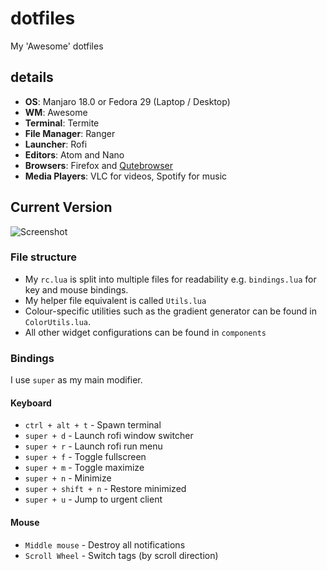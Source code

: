 # dotfiles
My 'Awesome' dotfiles

## details
+ **OS**: Manjaro 18.0 or Fedora 29 (Laptop / Desktop)
+ **WM**: Awesome
+ **Terminal**: Termite
+ **File Manager**: Ranger
+ **Launcher**: Rofi
+ **Editors**: Atom and Nano
+ **Browsers**: Firefox and [Qutebrowser](https://www.qutebrowser.org/)
+ **Media Players**: VLC for videos, Spotify for music

## Current Version
![Screenshot](./screenshots/cairngorm.png?raw=true "<screenshot>")

### File structure
+ My `rc.lua` is split into multiple files for readability e.g. `bindings.lua` for key and mouse bindings.
+ My helper file equivalent is called `Utils.lua`
+ Colour-specific utilities such as the gradient generator can be found in `ColorUtils.lua`.
+ All other widget configurations can be found in `components`

### Bindings

I use `super` as my main modifier.

#### Keyboard
+ `ctrl + alt + t` - Spawn terminal
+ `super + d` - Launch rofi window switcher
+ `super + r` - Launch rofi run menu
+ `super + f` - Toggle fullscreen
+ `super + m` - Toggle maximize
+ `super + n` - Minimize
+ `super + shift + n` - Restore minimized
+ `super + u` - Jump to urgent client

#### Mouse

+ `Middle mouse` - Destroy all notifications
+ `Scroll Wheel` - Switch tags (by scroll direction)
